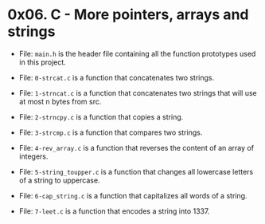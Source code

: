 # 0x06. C - More pointers, arrays and strings

- File: `main.h` is the header file containing all the function prototypes used in this project.

- File: `0-strcat.c` is a function that concatenates two strings.

- File: `1-strncat.c` is a function that concatenates two strings that will use at most n bytes from src.

- File: `2-strncpy.c` is a function that copies a string.

- File: `3-strcmp.c` is a function that compares two strings.

- File: `4-rev_array.c` is a function that reverses the content of an array of integers.

- File: `5-string_toupper.c` is a function that changes all lowercase letters of a string to uppercase.

- File: `6-cap_string.c` is a function that capitalizes all words of a string.

- File: `7-leet.c` is a function that encodes a string into 1337.

